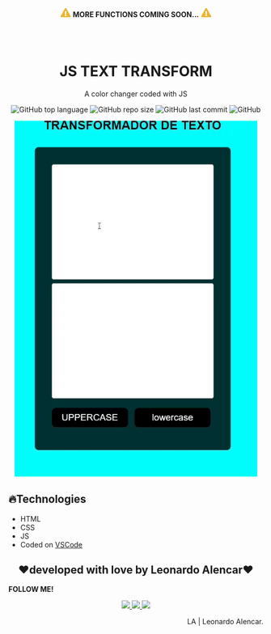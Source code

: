<p align="center">
  <img width=20px src="readme/attencion.svg">
  <b>MORE FUNCTIONS COMING SOON...</b>
  <img width=20px src="readme/attencion.svg">
</p>
<br>
<br>
<h1 align="center">JS TEXT TRANSFORM</h1>
<p align="center">A color changer coded with JS</p>

<p align="center">
  <img alt="GitHub top language" src="https://img.shields.io/github/languages/top/AlencarLeo/JS-TextTransform?style=for-the-badge">
  <img alt="GitHub repo size" src="https://img.shields.io/github/repo-size/AlencarLeo/JS-TextTransform?style=for-the-badge">
  <img alt="GitHub last commit" src="https://img.shields.io/github/last-commit/AlencarLeo/JS-TextTransform?style=for-the-badge">
  <img alt="GitHub" src="https://img.shields.io/github/license/AlencarLeo/JS-TextTransform?style=for-the-badge">
</p>
<p align="center">
  <img src="/readme/demo.gif">
</p>

<h2>🔥Technologies</h2>
<ul>
  <li>HTML</li>
  <li>CSS</li>
  <li>JS</li>
  <li>Coded on <a href="https://code.visualstudio.com/">VSCode</a></li>
</ul>


<h2 align="center">❤️developed with love by Leonardo Alencar❤️</h2>
<p><b>FOLLOW ME!</b></p>

<p align="center">
  <a href="https://www.instagram.com/leonardoaprado/">
    <img src="https://img.shields.io/badge/Instagram-E4405F?style=for-the-badge&logo=instagram&logoColor=white">
  </a>
  
  <a href="https://www.linkedin.com/in/leonardo-alencar-5749aa1b0/">
    <img src="https://img.shields.io/badge/LinkedIn-0077B5?style=for-the-badge&logo=linkedin&logoColor=white">
  </a>
  
  <a href="https://github.com/AlencarLeo">
    <img src="https://img.shields.io/badge/GitHub-100000?style=for-the-badge&logo=github&logoColor=white">
  </a>
</p>

<p align="right">LA | Leonardo Alencar.</p>

